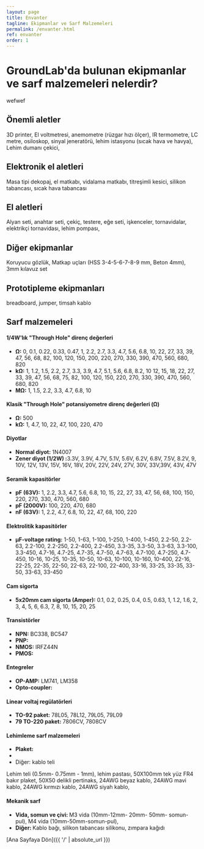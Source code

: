 ```yaml
---
layout: page
title: Envanter
tagline: Ekipmanlar ve Sarf Malzemeleri
permalink: /envanter.html
ref: envanter
order: 1
---
```

<h1>GroundLab'da bulunan ekipmanlar ve sarf malzemeleri nelerdir?</h1>
wefwef

<h2>Önemli aletler</h2>
   3D printer, El voltmetresi, anemometre (rüzgar hızı ölçer), IR termometre, LC metre, osiloskop, sinyal jeneratörü, lehim istasyonu (sıcak hava ve havya), Lehim dumanı çekici,

<h2>Elektronik el aletleri </h2>
  Masa tipi dekopaj, el matkabı, vidalama matkabı, titreşimli kesici, silikon tabancası, sıcak hava tabancası

<h2>El aletleri</h2>
Alyan seti, anahtar seti, çekiç, testere, eğe seti,  işkenceler, tornavidalar, elektrikçi tornavidası, lehim pompası,

<h2>Diğer ekipmanlar</h2>
Koruyucu gözlük, Matkap uçları (HSS 3-4-5-6-7-8-9 mm, Beton 4mm), 3mm kılavuz set

<h2>Prototipleme ekipmanları</h2>
breadboard, jumper, timsah kablo

<h2>Sarf malzemeleri </h2>

<h4>1/4W'lık "Through Hole" direnç değerleri</h4>
  <ul>
    <li><b>Ω:</b> 0, 0.1, 0.22, 0.33, 0.47, 1, 2.2, 2.7, 3.3, 4.7, 5.6, 6.8, 10, 22, 27, 33, 39, 47, 56, 68, 82, 100, 120, 150, 200, 220, 270, 330, 390, 470, 560, 680, 820 </li>
    <li><b>kΩ:</b> 1, 1.2, 1.5, 2.2, 2.7, 3.3, 3.9, 4.7, 5.1, 5.6, 6.8, 8.2, 10 12, 15, 18, 22, 27, 33, 39, 47, 56, 68, 75, 82, 100, 120, 150, 220, 270, 330, 390, 470, 560, 680, 820 </li>
    <li><b>MΩ:</b> 1, 1.5, 2.2, 3.3, 4.7, 6.8, 10 </li>
  </ul>

<h4>Klasik "Through Hole" potansiyometre direnç değerleri (Ω)</h4>
  <ul>
    <li><b>Ω:</b> 500 </li>
    <li><b>kΩ:</b> 1, 4.7, 10, 22, 47, 100, 220, 470 </li>
  </ul>

<h4>Diyotlar</h4>
  <ul>
    <li><b>Normal diyot:</b> 1N4007 </li>
    <li><b>Zener diyot (1/2W) :</b>3.3V, 3.9V, 4.7V, 5.1V, 5.6V, 6.2V, 6.8V, 7.5V, 8.2V, 9, 10V, 12V, 13V, 15V, 16V, 18V, 20V, 22V, 24V, 27V, 30V, 33V,39V, 43V, 47V   </li>  
  </ul>  

<h4>Seramik kapasitörler </h4>
  <ul>
    <li><b>pF (63V):</b> 1, 2.2, 3.3, 4.7, 5.6, 6.8, 10, 15, 22, 27, 33, 47, 56, 68, 100, 150, 220, 270, 330, 470, 560, 680 </li>
    <li><b>pF (2000V):</b> 100, 220, 470, 680 </li>
    <li><b>nF (63V):</b> 1, 2.2, 4.7, 6.8, 10, 22, 47, 68, 100, 220 </li>
  </ul>

<h4>Elektrolitik kapasitörler</h4>
  <ul>
    <li><b> μF-voltage rating:</b> 1-50, 1-63, 1-100, 1-250, 1-400, 1-450, 2.2-50, 2.2-63, 2.2-100, 2.2-250, 2.2-400, 2.2-450, 3.3-35, 3.3-50, 3.3-63, 3.3-100, 3.3-450, 4.7-16, 4.7-25, 4.7-35, 4.7-50, 4.7-63, 4.7-100, 4.7-250, 4.7-450, 10-16, 10-25, 10-35, 10-50, 10-63, 10-100, 10-160, 10-400, 22-16, 22-25, 22-35, 22-50, 22-63, 22-100, 22-400, 33-16, 33-25, 33-35, 33-50, 33-63, 33-450 </li>
  </ul>
<h4>Cam sigorta</h4>   
  <ul>
    <li><b> 5x20mm cam sigorta (Amper):</b> 0.1, 0.2, 0.25, 0.4, 0.5, 0.63, 1, 1.2, 1.6, 2, 3, 4, 5, 6, 6.3, 7, 8, 10, 15, 20, 25 </li>
  </ul>

<h4>Transistörler</h4>
  <ul>
    <li><b>NPN:</b> BC338, BC547 </li>
    <li><b>PNP:</b>  </li>
    <li><b>NMOS:</b> IRFZ44N </li>
    <li><b>PMOS:</b>  </li>
  </ul>
<h4>Entegreler</h4>
  <ul>
    <li><b>OP-AMP:</b> LM741, LM358 </li>
    <li><b>Opto-coupler:</b>  </li>
  </ul>    
<h4>Linear voltaj regülatörleri</h4>
<ul>
  <li><b> TO-92 paket:</b> 78L05, 78L12, 79L05, 79L09 </li>
  <li><b>79 TO-220 paket:</b> 7806CV, 7808CV  </li>
</ul>

<h4>Lehimleme sarf malzemeleri</h4>
  <ul>
    <li><b> Plaket:</b> <li>
    <li> Diğer: kablo teli </li>
  </ul>
Lehim teli (0.5mm- 0.75mm - 1mm), lehim pastası, 50X100mm tek yüz FR4 bakır plaket, 50X50 delikli pertinaks, 24AWG beyaz kablo, 24AWG mavi kablo, 24AWG kırmızı kablo, 24AWG siyah kablo,

<h4>Mekanik sarf</h4>
  <ul>        
    <li><b> Vida, somun ve çivi: </b> M3 vida (10mm-12mm- 20mm- 50mm- somun- pul), M4 vida (10mm-50mm-somun-pul),   </li>
    <li><b> Diğer: </b> Kablo bağı, silikon tabancası silikonu, zımpara kağıdı</li>
  </ul>


[Ana Sayfaya Dön]({{ '/' | absolute_url }})
